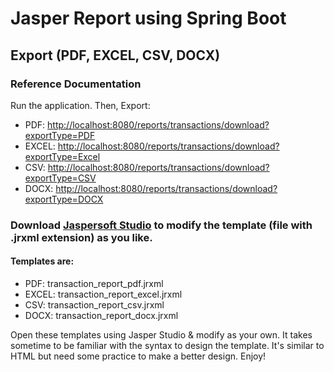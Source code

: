 # Jasper Report using Spring Boot
## Export (PDF, EXCEL, CSV, DOCX)
### Reference Documentation
Run the application.
Then, Export:
* PDF: [http://localhost:8080/reports/transactions/download?exportType=PDF](http://localhost:8080/reports/transactions/download?exportType=PDF)
* EXCEL: [http://localhost:8080/reports/transactions/download?exportType=Excel](http://localhost:8080/reports/transactions/download?exportType=EXCEL)
* CSV: [http://localhost:8080/reports/transactions/download?exportType=CSV](http://localhost:8080/reports/transactions/download?exportType=CSV)
* DOCX: [http://localhost:8080/reports/transactions/download?exportType=DOCX](http://localhost:8080/reports/transactions/download?exportType=DOCX)

### Download [Jaspersoft Studio](https://community.jaspersoft.com/project/jaspersoft-studio) to modify the template (file with .jrxml extension) as you like.
#### Templates are: 
* PDF: transaction_report_pdf.jrxml
* EXCEL: transaction_report_excel.jrxml
* CSV: transaction_report_csv.jrxml
* DOCX: transaction_report_docx.jrxml

Open these templates using Jasper Studio & modify as your own. It takes sometime to be familiar with the syntax to design the template. It's similar to HTML but need some practice to make a better design. 
Enjoy!